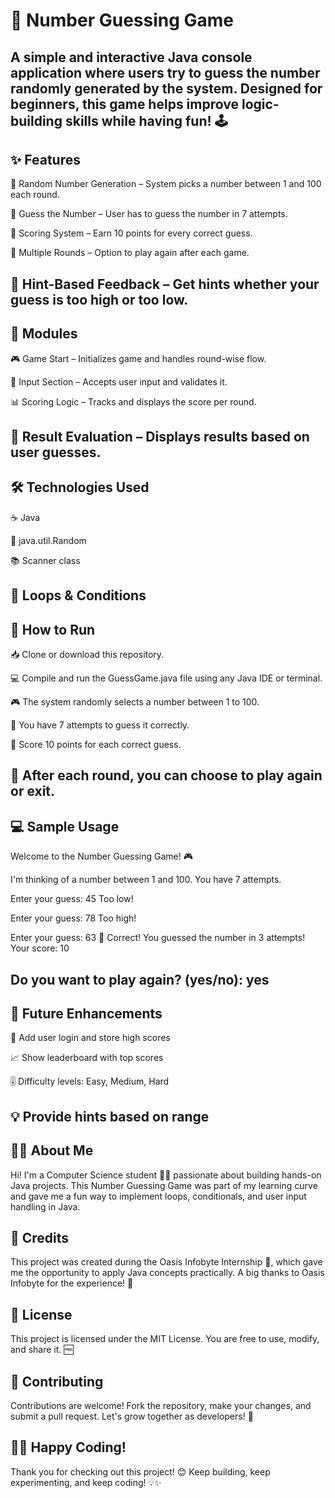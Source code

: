 # 🎯 Number Guessing Game

A simple and interactive Java console application where users try to guess the number randomly generated by the system. Designed for beginners, this game helps improve logic-building skills while having fun! 🕹️
---
## ✨ Features
🎲 Random Number Generation – System picks a number between 1 and 100 each round.

🧠 Guess the Number – User has to guess the number in 7 attempts.

🧮 Scoring System – Earn 10 points for every correct guess.

🔁 Multiple Rounds – Option to play again after each game.

📢 Hint-Based Feedback – Get hints whether your guess is too high or too low.
---
## 🧩 Modules
🎮 Game Start – Initializes game and handles round-wise flow.

🧾 Input Section – Accepts user input and validates it.

📊 Scoring Logic – Tracks and displays the score per round.

🚦 Result Evaluation – Displays results based on user guesses.
---
## 🛠️ Technologies Used
☕ Java

🎲 java.util.Random

📚 Scanner class

🔁 Loops & Conditions
---
## 🚀 How to Run
📥 Clone or download this repository.

💻 Compile and run the GuessGame.java file using any Java IDE or terminal.

🎮 The system randomly selects a number between 1 to 100.

🎯 You have 7 attempts to guess it correctly.

🧮 Score 10 points for each correct guess.

🔁 After each round, you can choose to play again or exit.
---
## 💻 Sample Usage
Welcome to the Number Guessing Game! 🎮

I'm thinking of a number between 1 and 100.
You have 7 attempts.

Enter your guess: 45
Too low!

Enter your guess: 78
Too high!

Enter your guess: 63
🎉 Correct! You guessed the number in 3 attempts!
Your score: 10

Do you want to play again? (yes/no): yes
---
## 🌱 Future Enhancements
🔐 Add user login and store high scores

📈 Show leaderboard with top scores

🎚️ Difficulty levels: Easy, Medium, Hard

💡 Provide hints based on range
---
## 🙋‍♀️ About Me
Hi! I'm a Computer Science student 👩‍💻 passionate about building hands-on Java projects. This Number Guessing Game was part of my learning curve and gave me a fun way to implement loops, conditionals, and user input handling in Java.

## 🌟 Credits
This project was created during the Oasis Infobyte Internship 💼, which gave me the opportunity to apply Java concepts practically. A big thanks to Oasis Infobyte for the experience! 🙏

## 📄 License
This project is licensed under the MIT License. You are free to use, modify, and share it. 🆓

## 🤝 Contributing
Contributions are welcome!
Fork the repository, make your changes, and submit a pull request. Let's grow together as developers! 🚀

## 👩‍💻 Happy Coding!
Thank you for checking out this project! 😊
Keep building, keep experimenting, and keep coding! 💡✨






